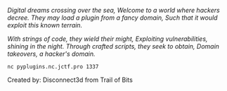_Digital dreams crossing over the sea,_
_Welcome to a world where hackers decree._ 
_They may load a plugin from a fancy domain,_
_Such that it would exploit this known terrain._
 
_With strings of code, they wield their might,_
_Exploiting vulnerabilities, shining in the night._
_Through crafted scripts, they seek to obtain,_
_Domain takeovers, a hacker's domain._

```
nc pyplugins.nc.jctf.pro 1337
```

Created by: Disconnect3d from Trail of Bits
